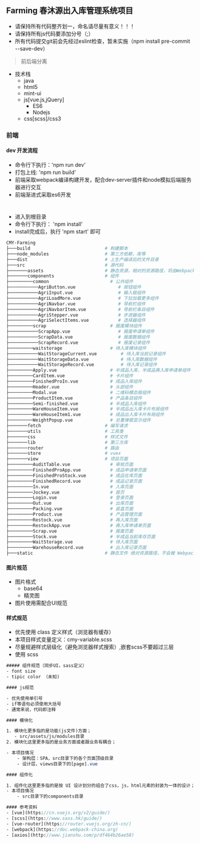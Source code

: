 ## Farming 春沐源出入库管理系统项目

- 请保持所有代码整齐划一，命名请尽量有意义！！！
- 请保持所有js代码要添加分号（;）
- 所有代码提交git前会先经过eslint检查，暂未实施（npm install pre-commit --save-dev）

>前后端分离


- 技术栈
	- java
	- html5
	- mint-ui
	- js[vue.js,jQuery]
		- ES6
		- Nodejs
	- css[scss]/css3

### 前端

#### dev 开发流程
- 命令行下执行：'npm run dev'
- 打包上线: 'npm run build'
- 前端采取webpack编译构建开发，配合dev-server插件和node模拟后端服务器进行交互
- 前端渐进式采取es6开发
#
- 进入到根目录
- 命令行下执行： 'npm install'
- install完成后，执行 'npm start' 即可
``` bash
CMY-Farming
├───build                            # 构建脚本
├───node_modules                     # 第三方依赖，库等
├───dist                             # 上生产编译后的文件目录
├───src                              # 源代码
├───────assets                       # 静态资源，相对的资源路径，将由Webpack解析为模块依赖。
├───────components                   # 组件
├─────────common                       # 公共组件
├───────────AgriButton.vue                # 按钮组件
├───────────AgriInput.vue                 # 输入框组件
├───────────AgriLoadMore.vue              # 下拉加载更多组件
├───────────AgriNavbar.vue                # 导航栏组件
├───────────AgriNavbarItem.vue            # 导航栏条目组件
├───────────AgriStepper.vue               # 步进器组件
├───────────AgriSelectItems.vue           # 选择器组件
├─────────scrap                        # 报废模块组件
├───────────ScrapApp.vue                  # 报废申请单组件
├───────────ScrapData.vue                 # 报废数据组件
├───────────ScrapRecord.vue               # 报废记录组件
├─────────waitstorage                  # 待入库模块组件
├───────────WaitStorageCurrent.vue         # 待入库当前记录组件
├───────────WaitStorageData.vue            # 待入库数据组件
├───────────WaitStorageRecord.vue          # 待入库记录组件
├─────────Apply.vue                    # 半成品入库、半成品再入库申请单组件
├─────────CardItem.vue                 # 卡片组件
├─────────FinishedProIn.vue            # 成品入库组件
├─────────Header.vue                   # 头部组件
├─────────Modal.vue                    # 二维码模态框组件
├─────────ProductItem.vue              # 产品条目组件
├─────────Semi-finished.vue            # 半成品入库组件
├─────────WareHouseItem.vue            # 半成品出入库卡片布局组件
├─────────WareHouseItem1.vue           # 成品出入库卡片布局组件
├─────────WeightPopup.vue              # 总重弹窗显示组件
├───────fetch                        # 编写请求
├───────utils                        # 工具类
├───────css                          # 样式文件
├───────lib                          # 第三方库
├───────router                       # 路由
├───────store                        # vuex
├───────view                         # 项目页面
├─────────AuditTable.vue               # 审核页面
├─────────FinishedProApp.vue           # 成品申请单页面
├─────────FinishedProStock.vue         # 成品在库页面
├─────────FinishedRecord.vue           # 成品记录页面
├─────────In.vue                       # 入库页面
├─────────Jockey.vue                   # 首页
├─────────Login.vue                    # 登录页面
├─────────Out.vue                      # 出库页面
├─────────Packing.vue                  # 装盒页面
├─────────Product.vue                  # 产品管理页面
├─────────Restock.vue                  # 再入库页面
├─────────RestockApp.vue               # 再入库申请单页面
├─────────Scrap.vue                    # 报废页面
├─────────Stock.vue                    # 半成品当前库存页面
├─────────WaitStorage.vue              # 待入库页面
├─────────WarehouseRecord.vue          # 出入库记录页面
├───static                           # 静态文件 绝对资源路径，不会被 Webpack 处理，它们会直接被复制到最终目录

```
#### 图片规范
- 图片格式
  - base64
  - 精灵图
- 图片使用需配合UI规范

#### 样式规范
- 优先使用 class 定义样式（浏览器有缓存）
- 本项目样式变量定义：cmy-variable.scss
- 尽量规避样式层级化（避免浏览器样式搜索）,嵌套scss不要超过三层
- 使用 scss
``` sass
##### 组件规范（同步UI，sass定义）
- font size
- tipic color （未知)

#### js规范

- 优先使用单引号
- if等语句必须使用大括号
- 通常来说，代码即注释

#### 模块化

1. 模块化更多指的是功能(js文件)方面；
   - src/assets/js/modules目录
2. 模块化这里更多指的是业务方面或者跟业务有耦合；

- 本项目情况
	- 架构层：SPA，src目录下的各个页面顶级目录
	- 设计层，views目录下的[page].vue

#### 组件化

1. 组件化这里更多指的是按 UI 设计划分的组合了css，js，html元素的封装为一体的设计；
- 本项目情况
	- src目录下的components目录

#### 参考资料
- [vue](https://cn.vuejs.org/v2/guide/)
- [scss](https://www.sass.hk/guide/)
- [vue-router](https://router.vuejs.org/zh-cn/)
- [webpack](https://doc.webpack-china.org)
- [axios](http://www.jianshu.com/p/df464b26ae58)

